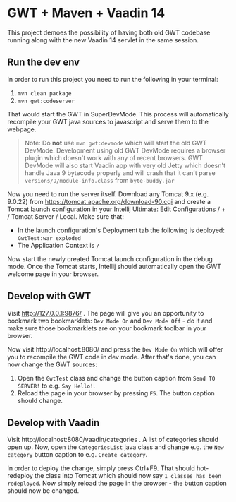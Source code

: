 # GWT + Maven + Vaadin 14

This project demoes the possibility of having both old
GWT codebase running along with the new Vaadin 14 servlet
in the same session.

## Run the dev env
 
In order to run this project you need to run the following in your terminal: 

1. `mvn clean package`
2. `mvn gwt:codeserver`

That would start the GWT in SuperDevMode. This process will
automatically recompile your GWT java sources to javascript and serve them to
the webpage.

> Note: Do **not** use `mvn gwt:devmode` which will start the old GWT DevMode.
Development using old GWT DevMode requires a browser plugin which doesn't work with
any of recent browsers. GWT DevMode will also start Vaadin app with very old Jetty
which doesn't handle Java 9 bytecode properly and will crash that it can't parse `versions/9/module-info.class` from `byte-buddy.jar`

Now you need to run the server itself. Download any Tomcat 9.x (e.g. 9.0.22) from
https://tomcat.apache.org/download-90.cgi
and create a Tomcat launch configuration in your Intellij Ultimate:
Edit Configurations / + / Tomcat Server / Local. Make sure that:

* In the launch configuration's Deployment tab the following is deployed:
`GwtTest:war exploded`
* The Application Context is `/`

Now start the newly created Tomcat launch configuration in the debug mode. Once the Tomcat starts,
Intellij should automatically open the GWT welcome page in your browser.

## Develop with GWT

Visit http://127.0.0.1:9876/ . The page will give you an opportunity
to bookmark two bookmarklets: `Dev Mode On` and `Dev Mode Off` - do it
and make sure those bookmarklets are on your bookmark toolbar in your browser.

Now visit http://localhost:8080/ and press the `Dev Mode On` which will offer you
to recompile the GWT code in dev mode. After that's done, you can now change the
GWT sources:

1. Open the `GwtTest` class and change the button caption from `Send TO SERVER!` to e.g.
  `Say Hello!`.
2. Reload the page in your browser by pressing `F5`. The button caption should change.

## Develop with Vaadin

Visit http://localhost:8080/vaadin/categories . A list of categories should open up.
Now, open the `CategoriesList` java class and change e.g.
the `New category` button caption to e.g. `Create category`.

In order to deploy the change, simply press Ctrl+F9. That should hot-redeploy
the class into Tomcat which should now say `1 classes has been redeployed`.
Now simply reload the page in the browser - the button caption should now be changed.
